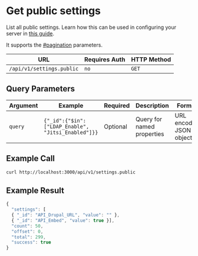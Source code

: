 # Get public settings

List all public settings. Learn how this can be used in configuring your server in [this guide](https://docs.rocket.chat/quick-start/environment-configuration/environment-variables#other-environment-variables).&#x20;

It supports the [#pagination](../../../#pagination "mention") parameters.

| URL                       | Requires Auth | HTTP Method |
| ------------------------- | ------------- | ----------- |
| `/api/v1/settings.public` | `no`          | `GET`       |

## Query Parameters

| Argument | Example                                            | Required | Description                | Format                  |
| -------- | -------------------------------------------------- | -------- | -------------------------- | ----------------------- |
| `query`  | `{"_id":{"$in":["LDAP_Enable", "Jitsi_Enabled"]}}` | Optional | Query for named properties | URL encoded JSON object |

## Example Call

```bash
curl http://localhost:3000/api/v1/settings.public
```

## Example Result

```javascript
{
  "settings": [
  { "_id": "API_Drupal_URL", "value": "" },
  { "_id": "API_Embed", "value": true }],
  "count": 50,
  "offset": 0,
  "total": 299,
  "success": true
}
```
